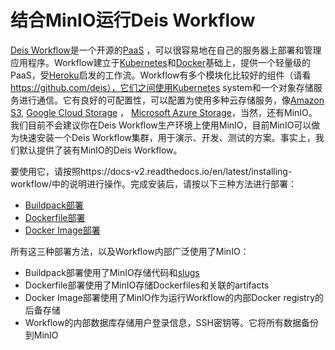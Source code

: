 # 结合MinIO运行Deis Workflow

[Deis Workflow](https://deis.com/)是一个开源的[PaaS](https://en.wikipedia.org/wiki/Platform_as_a_service) ，可以很容易地在自己的服务器上部署和管理应用程序。Workflow建立于[Kubernetes](http://kubernetes.io/)和[Docker](https://www.docker.com/)基础上，提供一个轻量级的PaaS，受[Heroku](https://www.heroku.com/)启发的工作流。Workflow有多个模块化比较好的组件（请看 https://github.com/deis），它们之间使用Kubernetes system和一个对象存储服务进行通信。它有良好的可配置性，可以配置为使用多种云存储服务，像[Amazon S3](https://aws.amazon.com/s3/), [Google Cloud Storage](https://cloud.google.com/storage/) ， [Microsoft Azure Storage](https://azure.microsoft.com/en-us/services/storage/)，当然，还有MinIO。我们目前不会建议你在Deis Workflow生产环境上使用MinIO，目前MinIO可以做为快速安装一个Deis Workflow集群，用于演示、开发、测试的方案。事实上，我们默认提供了装有MinIO的Deis Workflow。

要使用它，请按照https://docs-v2.readthedocs.io/en/latest/installing-workflow/中的说明进行操作。完成安装后，请按以下三种方法进行部署：

- [Buildpack部署](https://docs-v2.readthedocs.io/en/latest/applications/using-buildpacks/)
- [Dockerfile部署](https://docs-v2.readthedocs.io/en/latest/applications/using-dockerfiles/)
- [Docker Image部署](https://docs-v2.readthedocs.io/en/latest/applications/using-docker-images/)

所有这三种部署方法，以及Workflow内部广泛使用了MinIO：

- Buildpack部署使用了MinIO存储代码和[slugs](https://devcenter.heroku.com/articles/slug-compiler)
- Dockerfile部署使用了MinIO存储Dockerfiles和关联的artifacts
- Docker Image部署使用了MinIO作为运行Workflow的内部Docker registry的后备存储
- Workflow的内部数据库存储用户登录信息，SSH密钥等。它将所有数据备份到MinIO
